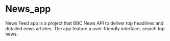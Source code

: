 # News_app
News Feed app is a project that BBC News API to deliver top headlines and detailed news articles.
The app feature a user-friendly interface, search top news.
